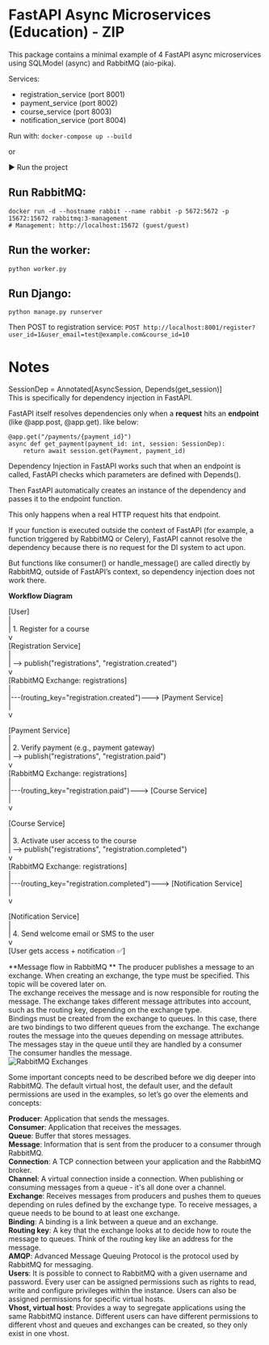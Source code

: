 # FastAPI Async Microservices (Education) - ZIP

This package contains a minimal example of 4 FastAPI async microservices using SQLModel (async) and RabbitMQ (aio-pika).

Services:
- registration_service (port 8001)
- payment_service (port 8002)
- course_service (port 8003)
- notification_service (port 8004)

Run with: `docker-compose up --build`

or

▶️ Run the project

## Run RabbitMQ:

```
docker run -d --hostname rabbit --name rabbit -p 5672:5672 -p 15672:15672 rabbitmq:3-management
# Management: http://localhost:15672 (guest/guest)
```

## Run the worker:
```
python worker.py
```

## Run Django:
```
python manage.py runserver
```

Then POST to registration service:
`POST http://localhost:8001/register?user_id=1&user_email=test@example.com&course_id=10`

# Notes  
SessionDep = Annotated[AsyncSession, Depends(get_session)]  
This is specifically for dependency injection in FastAPI.  

FastAPI itself resolves dependencies only when a **request** hits an **endpoint** (like @app.post, @app.get).  like below:
```
@app.get("/payments/{payment_id}")
async def get_payment(payment_id: int, session: SessionDep):
    return await session.get(Payment, payment_id) 
```

Dependency Injection in FastAPI works such that when an endpoint is called, FastAPI checks which parameters are defined with Depends().

Then FastAPI automatically creates an instance of the dependency and passes it to the endpoint function.

This only happens when a real HTTP request hits that endpoint.

If your function is executed outside the context of FastAPI (for example, a function triggered by RabbitMQ or Celery), FastAPI cannot resolve the dependency because there is no request for the DI system to act upon.

But functions like consumer() or handle_message() are called directly by RabbitMQ, outside of FastAPI’s context, so dependency injection does not work there.  

**Workflow Diagram** 

[User]   
   |  
   | 1. Register for a course  
   v  
[Registration Service]  
   |  
   | --> publish("registrations", "registration.created")  
   v  
[RabbitMQ Exchange: registrations]  
   |  
   |---(routing_key="registration.created")---> [Payment Service]  
   |  
   v  
   
[Payment Service]  
   |  
   | 2. Verify payment (e.g., payment gateway)  
   | --> publish("registrations", "registration.paid")  
   v  
[RabbitMQ Exchange: registrations]  
   |  
   |---(routing_key="registration.paid")---> [Course Service]  
   |  
   v   
   
[Course Service]  
   |  
   | 3. Activate user access to the course   
   | --> publish("registrations", "registration.completed")  
   v  
[RabbitMQ Exchange: registrations]   
   |  
   |---(routing_key="registration.completed")---> [Notification Service]  
   |  
   v 

[Notification Service]  
   |  
   | 4. Send welcome email or SMS to the user  
   v  
[User gets access + notification ✅]  


**Message flow in RabbitMQ ** 
The producer publishes a message to an exchange. When creating an exchange, the type must be specified. This topic will be covered later on.  
The exchange receives the message and is now responsible for routing the message. The exchange takes different message attributes into account, such as the routing key, depending on the exchange type.  
Bindings must be created from the exchange to queues. In this case, there are two bindings to two different queues from the exchange. The exchange routes the message into the queues depending on message attributes.  
The messages stay in the queue until they are handled by a consumer  
The consumer handles the message.  
![RabbitMQ Exchanges](https://www.cloudamqp.com/img/blog/exchanges-topic-fanout-direct.png)

Some important concepts need to be described before we dig deeper into RabbitMQ. The default virtual host, the default user, and the default permissions are used in the examples, so let’s go over the elements and concepts:

**Producer**: Application that sends the messages.  
**Consumer**: Application that receives the messages.  
**Queue**: Buffer that stores messages.  
**Message**: Information that is sent from the producer to a consumer through RabbitMQ.  
**Connection**: A TCP connection between your application and the RabbitMQ broker.  
**Channel**: A virtual connection inside a connection. When publishing or consuming messages from a queue - it's all done over a channel.  
**Exchange**: Receives messages from producers and pushes them to queues depending on rules defined by the exchange type. To receive messages, a queue needs to be bound to at least one exchange.  
**Binding**: A binding is a link between a queue and an exchange.  
**Routing key**: A key that the exchange looks at to decide how to route the message to queues. Think of the routing key like an address for the message.  
**AMQP**: Advanced Message Queuing Protocol is the protocol used by RabbitMQ for messaging.  
**Users**: It is possible to connect to RabbitMQ with a given username and password. Every user can be assigned permissions such as rights to read, write and configure privileges within the instance. Users can also be assigned permissions for specific virtual hosts.  
**Vhost, virtual host**: Provides a way to segregate applications using the same RabbitMQ instance. Different users can have different permissions to different vhost and queues and exchanges can be created, so they only exist in one vhost.  
